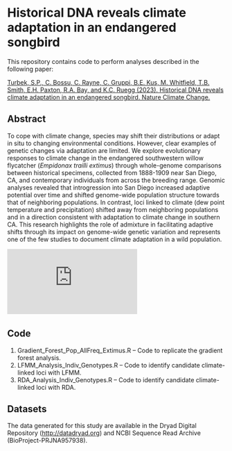 # Historical DNA reveals climate adaptation in an endangered songbird

This repository contains code to perform analyses described in the following paper:

[Turbek, S.P., C. Bossu, C. Rayne, C. Gruppi, B.E. Kus, M. Whitfield, T.B. Smith, E.H. Paxton, R.A. Bay, and K.C. Ruegg (2023). Historical DNA reveals climate adaptation in an endangered songbird. Nature Climate Change.](https://www.nature.com/articles/s41558-023-01696-3)

## Abstract

To cope with climate change, species may shift their distributions or adapt in situ to changing environmental conditions. However, clear examples of genetic changes via adaptation are limited. We explore evolutionary responses to climate change in the endangered southwestern willow flycatcher (*Empidonax trailli extimus*) through whole-genome comparisons between historical specimens, collected from 1888-1909 near San Diego, CA, and contemporary individuals from across the breeding range. Genomic analyses revealed that introgression into San Diego increased adaptive potential over time and shifted genome-wide population structure towards that of neighboring populations. In contrast, loci linked to climate (dew point temperature and precipitation) shifted away from neighboring populations and in a direction consistent with adaptation to climate change in southern CA. This research highlights the role of admixture in facilitating adaptive shifts through its impact on genome-wide genetic variation and represents one of the few studies to document climate adaptation in a wild population.

![Figure 1](https://github.com/sturbek/WIFL-Climate-Adaptation/blob/main/Turbek_Figure1.pdf)

## Code

1) Gradient_Forest_Pop_AllFreq_Extimus.R – Code to replicate the gradient forest analysis.
2) LFMM_Analysis_Indiv_Genotypes.R – Code to identify candidate climate-linked loci with LFMM.
3) RDA_Analysis_Indiv_Genotypes.R – Code to identify candidate climate-linked loci with RDA.

## Datasets

The data generated for this study are available in the Dryad Digital Repository (http://datadryad.org) and NCBI Sequence Read Archive (BioProject-PRJNA957938).
